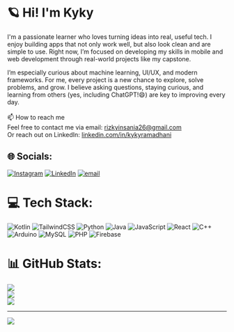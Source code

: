 # 🪐 Hi! I'm Kyky
I'm a passionate learner who loves turning ideas into real, useful tech. I enjoy building apps that not only work well, but also look clean and are simple to use. Right now, I’m focused on developing my skills in mobile and web development through real-world projects like my capstone.<br>

I’m especially curious about machine learning, UI/UX, and modern frameworks. For me, every project is a new chance to explore, solve problems, and grow. I believe asking questions, staying curious, and learning from others (yes, including ChatGPT!😄) are key to improving every day.<br><br>📫 How to reach me  <br>Feel free to contact me via email: rizkyinsania26@gmail.com<br>Or reach out on LinkedIn: [linkedin.com/in/kykyramadhani](https://www.linkedin.com/in/kykyramadhani) <br>


## 🌐 Socials:
[![Instagram](https://img.shields.io/badge/Instagram-%23E4405F.svg?logo=Instagram&logoColor=white)](https://instagram.com/kykyramadhani) [![LinkedIn](https://img.shields.io/badge/LinkedIn-%230077B5.svg?logo=linkedin&logoColor=white)](https://linkedin.com/in/kykyramadhani) [![email](https://img.shields.io/badge/Email-D14836?logo=gmail&logoColor=white)](mailto:rizkyinsania26@gmail.com) 

# 💻 Tech Stack:
![Kotlin](https://img.shields.io/badge/kotlin-%237F52FF.svg?style=for-the-badge&logo=kotlin&logoColor=white) ![TailwindCSS](https://img.shields.io/badge/tailwindcss-%2338B2AC.svg?style=for-the-badge&logo=tailwind-css&logoColor=white) ![Python](https://img.shields.io/badge/python-3670A0?style=for-the-badge&logo=python&logoColor=ffdd54) ![Java](https://img.shields.io/badge/java-%23ED8B00.svg?style=for-the-badge&logo=openjdk&logoColor=white) ![JavaScript](https://img.shields.io/badge/javascript-%23323330.svg?style=for-the-badge&logo=javascript&logoColor=%23F7DF1E) ![React](https://img.shields.io/badge/react-%2320232a.svg?style=for-the-badge&logo=react&logoColor=%2361DAFB) ![C++](https://img.shields.io/badge/c++-%2300599C.svg?style=for-the-badge&logo=c%2B%2B&logoColor=white) ![Arduino](https://img.shields.io/badge/-Arduino-00979D?style=for-the-badge&logo=Arduino&logoColor=white) ![MySQL](https://img.shields.io/badge/mysql-4479A1.svg?style=for-the-badge&logo=mysql&logoColor=white) ![PHP](https://img.shields.io/badge/php-%23777BB4.svg?style=for-the-badge&logo=php&logoColor=white) ![Firebase](https://img.shields.io/badge/firebase-%23039BE5.svg?style=for-the-badge&logo=firebase)
# 📊 GitHub Stats:
![](https://github-readme-stats.vercel.app/api?username=kykyramadhani&theme=dark&hide_border=false&include_all_commits=false&count_private=false)<br/>
![](https://nirzak-streak-stats.vercel.app/?user=kykyramadhani&theme=dark&hide_border=false)<br/>
![](https://github-readme-stats.vercel.app/api/top-langs/?username=kykyramadhani&theme=dark&hide_border=false&include_all_commits=false&count_private=false&layout=compact)

---
[![](https://visitcount.itsvg.in/api?id=kykyramadhani&icon=0&color=0)](https://visitcount.itsvg.in)

<!-- Proudly created with GPRM ( https://gprm.itsvg.in ) -->
